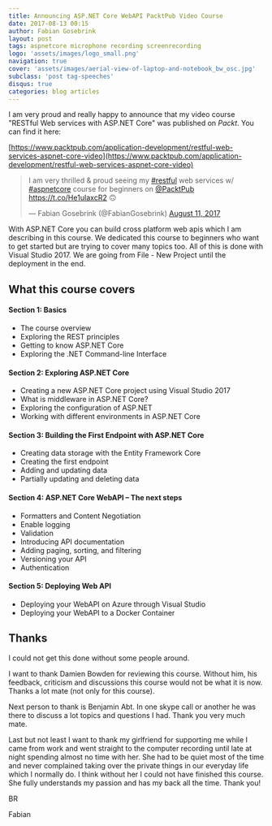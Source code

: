 ```yaml
---
title: Announcing ASP.NET Core WebAPI PacktPub Video Course
date: 2017-08-13 00:15
author: Fabian Gosebrink
layout: post
tags: aspnetcore microphone recording screenrecording
logo: 'assets/images/logo_small.png'
navigation: true
cover: 'assets/images/aerial-view-of-laptop-and-notebook_bw_osc.jpg'
subclass: 'post tag-speeches'
disqus: true
categories: blog articles
---
```


I am very proud and really happy to announce that my video course "RESTful Web services with ASP.NET Core" was published on _Packt_. You can find it here:

[https://www.packtpub.com/application-development/restful-web-services-aspnet-core-video](https://www.packtpub.com/application-development/restful-web-services-aspnet-core-video)

<blockquote class="twitter-tweet" data-partner="tweetdeck"><p lang="en" dir="ltr">I am very thrilled &amp; proud seeing my <a href="https://twitter.com/hashtag/restful?src=hash">#restful</a> web services w/ <a href="https://twitter.com/hashtag/aspnetcore?src=hash">#aspnetcore</a> course for beginners on <a href="https://twitter.com/PacktPub">@PacktPub</a> <a href="https://t.co/He1uIaxcR2">https://t.co/He1uIaxcR2</a> 🙃</p>&mdash; Fabian Gosebrink (@FabianGosebrink) <a href="https://twitter.com/FabianGosebrink/status/896027426714787841">August 11, 2017</a></blockquote>
<script async src="//platform.twitter.com/widgets.js" charset="utf-8"></script>

With ASP.NET Core you can build cross platform web apis which I am describing in this course. We dedicated this course to beginners who want to get started but are trying to cover many topics too. All of this is done with Visual Studio 2017. We are going from File - New Project until the deployment in the end.

## What this course covers

#### Section 1: Basics

* The course overview
* Exploring the REST principles
* Getting to know ASP.NET Core
* Exploring the .NET Command-line Interface

#### Section 2: Exploring ASP.NET Core

* Creating a new ASP.NET Core project using Visual Studio 2017
* What is middleware in ASP.NET Core?
* Exploring the configuration of ASP.NET
* Working with different environments in ASP.NET Core

#### Section 3: Building the First Endpoint with ASP.NET Core

* Creating data storage with the Entity Framework Core
* Creating the first endpoint
* Adding and updating data
* Partially updating and deleting data

#### Section 4: ASP.NET Core WebAPI – The next steps

* Formatters and Content Negotiation
* Enable logging
* Validation
* Introducing API documentation
* Adding paging, sorting, and filtering
* Versioning your API
* Authentication

#### Section 5: Deploying Web API

* Deploying your WebAPI on Azure through Visual Studio
* Deploying your WebAPI to a Docker Container

## Thanks

I could not get this done without some people around.

I want to thank Damien Bowden for reviewing this course. Without him, his feedback, criticism and discussions this course would not be what it is now. Thanks a lot mate (not only for this course).

Next person to thank is Benjamin Abt. In one skype call or another he was there to discuss a lot topics and questions I had. Thank you very much mate.

Last but not least I want to thank my girlfriend for supporting me while I came from work and went straight to the computer recording until late at night spending almost no time with her. She had to be quiet most of the time and never complained taking over the private things in our everyday life which I normally do. I think without her I could not have finished this course. She fully understands my passion and has my back all the time. Thank you!

BR

Fabian